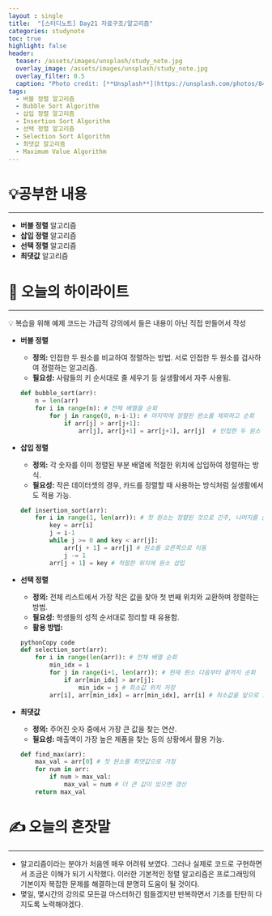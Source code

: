 ```yaml
---
layout : single
title:  "[스터디노트] Day21 자료구조/알고리즘"
categories: studynote
toc: true
highlight: false
header:
  teaser: /assets/images/unsplash/study_note.jpg
  overlay_image: /assets/images/unsplash/study_note.jpg
  overlay_filter: 0.5
  caption: "Photo credit: [**Unsplash**](https://unsplash.com/photos/842ofHC6MaI)"
tags:
  - 버블 정렬 알고리즘
  - Bubble Sort Algorithm
  - 삽입 정렬 알고리즘
  - Insertion Sort Algorithm
  - 선택 정렬 알고리즘
  - Selection Sort Algorithm
  - 최댓값 알고리즘
  - Maximum Value Algorithm
---
```



# 💡공부한 내용

---

- **버블 정렬** 알고리즘
- **삽입 정렬** 알고리즘
- **선택 정렬** 알고리즘
- **최댓값** 알고리즘

# 📝 오늘의 하이라이트

---

<aside>
💡 복습을 위해 예제 코드는 가급적 강의에서 들은 내용이 아닌 직접 만들어서 작성

</aside>

- **버블 정렬**
    - **정의:** 인접한 두 원소를 비교하여 정렬하는 방법. 서로 인접한 두 원소를 검사하여 정렬하는 알고리즘.
    - **필요성:** 사람들의 키 순서대로 줄 세우기 등 실생활에서 자주 사용됨.
    
    ```python
    def bubble_sort(arr):
        n = len(arr)
        for i in range(n): # 전체 배열을 순회
            for j in range(0, n-i-1): # 마지막에 정렬된 원소를 제외하고 순회
                if arr[j] > arr[j+1]:
                    arr[j], arr[j+1] = arr[j+1], arr[j]  # 인접한 두 원소 비교 후 교환
    ```
    
- **삽입 정렬**
    - **정의:** 각 숫자를 이미 정렬된 부분 배열에 적절한 위치에 삽입하여 정렬하는 방식.
    - **필요성:** 작은 데이터셋의 경우, 카드를 정렬할 때 사용하는 방식처럼 실생활에서도 적용 가능.
    
    ```python
    def insertion_sort(arr):
        for i in range(1, len(arr)): # 첫 원소는 정렬된 것으로 간주, 나머지를 순회
            key = arr[i]
            j = i-1
            while j >= 0 and key < arr[j]:
                arr[j + 1] = arr[j] # 원소를 오른쪽으로 이동
                j -= 1
            arr[j + 1] = key # 적절한 위치에 원소 삽입
    
    ```
    
- **선택 정렬**
    - **정의:** 전체 리스트에서 가장 작은 값을 찾아 첫 번째 위치와 교환하며 정렬하는 방법.
    - **필요성:** 학생들의 성적 순서대로 정리할 때 유용함.
    - **활용 방법:**
    
    ```python
    pythonCopy code
    def selection_sort(arr):
        for i in range(len(arr)): # 전체 배열 순회
            min_idx = i
            for j in range(i+1, len(arr)): # 현재 원소 다음부터 끝까지 순회
                if arr[min_idx] > arr[j]:
                    min_idx = j # 최소값 위치 저장
            arr[i], arr[min_idx] = arr[min_idx], arr[i] # 최소값을 앞으로 보냄
    ```
    
- **최댓값**
    - **정의:** 주어진 숫자 중에서 가장 큰 값을 찾는 연산.
    - **필요성:** 매출액이 가장 높은 제품을 찾는 등의 상황에서 활용 가능.
    
    ```python
    def find_max(arr):
        max_val = arr[0] # 첫 원소를 최댓값으로 가정
        for num in arr:
            if num > max_val:
                max_val = num # 더 큰 값이 있으면 갱신
        return max_val
    ```
    

# ✍️ 오늘의 혼잣말

---

- 알고리즘이라는 분야가 처음엔 매우 어려워 보였다. 그러나 실제로 코드로 구현하면서 조금은 이해가 되기 시작했다. 이러한 기본적인 정렬 알고리즘은 프로그래밍의 기본이자 복잡한 문제를 해결하는데 분명히 도움이 될 것이다.
- 몇일, 몇시간의 강의로 모든걸 마스터하긴 힘들겠지만 반복하면서 기초를 탄탄히 다지도록 노력해야겠다.